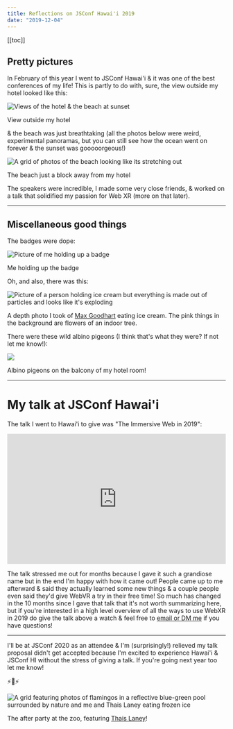 ```yaml
---
title: Reflections on JSConf Hawai'i 2019
date: "2019-12-04"
---
```


[[toc]]

## Pretty pictures

In February of this year I went to JSConf Hawai'i &amp; it was one of the best
conferences of my life! This is partly to do with, sure, the view outside my
hotel looked like this:

![Views of the hotel & the beach at
sunset](/assets/images/reflections-on-jsconf-HI-2019/view-from-the-hotel-balcony.png)
<div class="caption">View outside my hotel</div>

& the beach was just breathtaking (all the photos below were weird,
experimental panoramas, but you can still see how the ocean went on forever &
the sunset was gooooorgeous!)

![A grid of photos of the beach looking like its stretching
out](/assets/images/reflections-on-jsconf-HI-2019/views-from-the-beach.png)
<div class="caption">The beach just a block away from my hotel</div>

The speakers were incredible, I made some very close friends, & worked on a talk
that solidified my passion for Web XR (more on that later).

---

## Miscellaneous good things

The badges were dope:

![Picture of me holding up a badge](/assets/images/reflections-on-jsconf-HI-2019/badge.jpg)
<div class="caption">
Me holding up the badge
</div>

Oh, and also, there was this:

![Picture of a person holding ice cream but everything is made out of particles
and looks like it's
exploding](/assets/images/reflections-on-jsconf-HI-2019/max-exploding.jpg) <div
class="caption">

A depth photo I took of <a href="https://twitter.com/chromakode">Max
Goodhart</a> eating ice cream. The pink things in the background are flowers of
an indoor tree.

</div>

There were these wild albino pigeons (I think that's what they were? If not let me know!):

![](/assets/images/reflections-on-jsconf-HI-2019/albino-pigeon.png)
<div class="caption">Albino pigeons on the balcony of my hotel room!</div>

---

# My talk at JSConf Hawai'i

The talk I went to Hawai'i to give was "The Immersive Web in 2019":

<iframe style="height: 300px; width: 100%; display: block; margin: auto; " src="https://www.youtube.com/embed/i8iylI6JDmc" frameborder="0" allow="accelerometer; autoplay; encrypted-media; gyroscope; picture-in-picture" allowfullscreen></iframe>

The talk stressed me out for months because I gave it such a grandiose name but
in the end I'm happy with how it came out! People came up to me afterward & said
they actually learned some new things & a couple people even said they'd give
WebVR a try in their free time! So much has changed in the 10 months since I
gave that talk that it's not worth summarizing here, but if you're interested
in a high level overview of all the ways to use WebXR in 2019 do give the talk
above a watch & feel free to [email or DM me](https://cwervo.com/contact/) if
you have questions!

---

I'll be at JSConf 2020 as an attendee & I'm (surprisingly!) relieved my talk proposal
didn't get accepted because I'm excited to experience Hawai'i & JSConf HI
without the stress of giving a talk. If you're going next year too let me know!

⚡️🌺⚡️

![A grid featuring photos of flamingos in a reflective blue-green pool
surrounded by nature and me and Thais Laney eating frozen
ice](/assets/images/reflections-on-jsconf-HI-2019/the-after-party.png) <div
class="caption">The after party at the zoo, featuring <a
href="https://twitter.com/isthisthais">Thais Laney</a>!</div>
